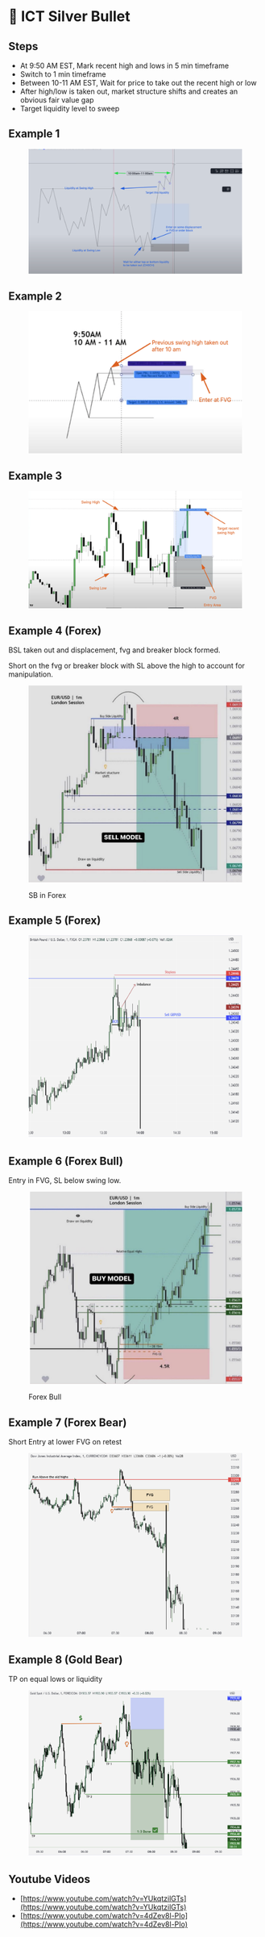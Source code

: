 # 🎯 ICT Silver Bullet

## Steps

* At 9:50 AM EST, Mark recent high and lows in 5 min timeframe
* Switch to 1 min timeframe
* Between 10-11 AM EST, Wait for price to take out the recent high or low
* After high/low is taken out, market structure shifts and creates an obvious fair value gap
* Target liquidity level to sweep

## Example 1

<figure><img src=".gitbook/assets/image (2) (1) (2) (1) (1).png" alt=""><figcaption></figcaption></figure>

## Example 2

<figure><img src=".gitbook/assets/image (2) (1) (2) (1) (1) (1) (1).png" alt=""><figcaption></figcaption></figure>

## Example 3

<figure><img src=".gitbook/assets/image (1) (1) (1) (1) (1).png" alt=""><figcaption></figcaption></figure>

## Example 4 (Forex)

BSL taken out and displacement, fvg and breaker block formed.

Short on the fvg or breaker block with SL above the high to account for manipulation.

<figure><img src=".gitbook/assets/image (7) (1).png" alt=""><figcaption><p>SB in Forex</p></figcaption></figure>

## Example 5 (Forex)

<figure><img src=".gitbook/assets/image (5) (2).png" alt=""><figcaption></figcaption></figure>

## Example 6 (Forex Bull)

Entry in FVG, SL below swing low.

<figure><img src=".gitbook/assets/image (13) (2).png" alt=""><figcaption><p>Forex Bull</p></figcaption></figure>

## Example 7 (Forex Bear)

Short Entry at lower FVG on retest

<figure><img src=".gitbook/assets/image (25).png" alt=""><figcaption></figcaption></figure>

## Example 8 (Gold Bear)

TP on equal lows or liquidity

<figure><img src=".gitbook/assets/image (14) (2).png" alt=""><figcaption></figcaption></figure>

## Youtube Videos

* [https://www.youtube.com/watch?v=YUkqtzilGTs](https://www.youtube.com/watch?v=YUkqtzilGTs)
* [https://www.youtube.com/watch?v=4dZev8l-PIo](https://www.youtube.com/watch?v=4dZev8l-PIo)





